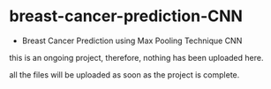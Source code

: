 # breast-cancer-prediction-CNN
- Breast Cancer Prediction using Max Pooling Technique CNN


this is an ongoing project, therefore, nothing has been uploaded here. 


all the files will be uploaded as soon as the project is complete. 
